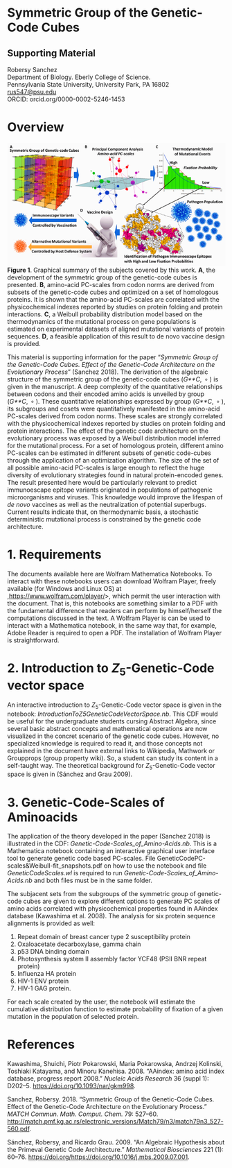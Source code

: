 # Symmetric Group of the Genetic-Code Cubes

## Supporting Material

Robersy Sanchez  
Department of Biology. Eberly College of Science.  
Pennsylvania State University, University Park, PA 16802  
<rus547@psu.edu>  
ORCID: orcid.org/0000-0002-5246-1453

# Overview

<img src="fig/vacc.png" align="center" /> <br> **Figure 1**. Graphical
summary of the subjects covered by this work. **A**, the development of
the symmetric group of the genetic-code cubes is presented. **B**,
amino-acid PC-scales from codon norms are derived from subsets of the
genetic-code cubes and optimized on a set of homologous proteins. It is
shown that the amino-acid PC-scales are correlated with the
physicochemical indexes reported by studies on protein folding and
protein interactions. **C**, a Weibull probability distribution model
based on the thermodynamics of the mutational process on gene
populations is estimated on experimental datasets of aligned mutational
variants of protein sequences. **D**, a feasible application of this
result to de novo vaccine design is provided.

This material is supporting information for the paper “*Symmetric Group
of the Genetic-Code Cubes. Effect of the Genetic-Code Architecture on
the Evolutionary Process*” (Sanchez 2018). The derivation of the
algebraic structure of the symmetric group of the genetic-code cubes
(*G**C*,  ∘ ) is given in the manuscript. A deep complexity of the
quantitative relationships between codons and their encoded amino acids
is unveiled by group (*G**C*,  ∘ ). These quantitative relationships
expressed by group (*G**C*,  ∘ ), its subgroups and cosets were
quantitatively manifested in the amino-acid PC-scales derived from codon
norms. These scales are strongly correlated with the physicochemical
indexes reported by studies on protein folding and protein interactions.
The effect of the genetic code architecture on the evolutionary process
was exposed by a Weibull distribution model inferred for the mutational
process. For a set of homologous protein, different amino PC-scales can
be estimated in different subsets of genetic code-cubes through the
application of an optimization algorithm. The size of the set of all
possible amino-acid PC-scales is large enough to reflect the huge
diversity of evolutionary strategies found in natural protein-encoded
genes. The result presented here would be particularly relevant to
predict immunoescape epitope variants originated in populations of
pathogenic microorganisms and viruses. This knowledge would improve the
lifespan of *de novo* vaccines as well as the neutralization of
potential superbugs. Current results indicate that, on thermodynamic
basis, a stochastic deterministic mutational process is constrained by
the genetic code architecture.

# 1. Requirements

The documents available here are Wolfram Mathematica Notebooks. To
interact with these notebooks users can download Wolfram Player, freely
available (for Windows and Linux OS) at
,<https://www.wolfram.com/player/>&gt;, which permit the user
interaction with the document. That is, this notebooks are something
similar to a PDF with the fundamental difference that readers can
perform by himself/herself the computations discussed in the text. A
Wolfram Player is can be used to interact with a Mathematica notebook,
in the same way that, for example, Adobe Reader is required to open a
PDF. The installation of Wolfram Player is straightforward.

# 2. Introduction to *Z*<sub>5</sub>-Genetic-Code vector space

An interactive introduction to *Z*<sub>5</sub>-Genetic-Code vector space
is given in the notebook: *IntroductionToZ5GeneticCodeVectorSpace.nb*.
This CDF would be useful for the undergraduate students cursing Abstract
Algebra, since several basic abstract concepts and mathematical
operations are now visualized in the concret scenario of the genetic
code cubes. However, no specialized knowledge is required to read it,
and those concepts not explained in the document have external links to
Wikipedia, Mathwork or Groupprops (group property wiki). So, a student
can study its content in a self-taught way. The theoretical background
for *Z*<sub>5</sub>-Genetic-Code vector space is given in (Sánchez and
Grau 2009).

# 3. Genetic-Code-Scales of Aminoacids

The application of the theory developed in the paper (Sanchez 2018) is
illustrated in the CDF: *Genetic-Code-Scales\_of\_Amino-Acids.nb*. This
is a Mathematica notebook containing an interactive graphical user
interface tool to generate genetic code based PC-scales. File
GeneticCodePC-scales&Weibull-fit\_snapshots.pdf on how to use the
notebook and file *GeneticCodeScales.wl* is required to run
*Genetic-Code-Scales\_of\_Amino-Acids.nb* and both files must be in the
same folder.

The subjacent sets from the subgroups of the symmetric group of
genetic-code cubes are given to explore different options to generate PC
scales of amino acids correlated with physicochemical properties found
in AAindex database (Kawashima et al. 2008). The analysis for six
protein sequence alignments is provided as well:

1.  Repeat domain of breast cancer type 2 susceptibility protein  
2.  Oxaloacetate decarboxylase, gamma chain  
3.  p53 DNA binding domain  
4.  Photosynthesis system II assembly factor YCF48 (PSII BNR repeat
    protein)  
5.  Influenza HA protein  
6.  HIV-1 ENV protein
7.  HIV-1 GAG protein.

For each scale created by the user, the notebook will estimate the
cumulative distribution function to estimate probability of fixation of
a given mutation in the population of selected protein.

# References

Kawashima, Shuichi, Piotr Pokarowski, Maria Pokarowska, Andrzej
Kolinski, Toshiaki Katayama, and Minoru Kanehisa. 2008. “<span
class="nocase">AAindex: amino acid index database, progress report
2008</span>.” *Nucleic Acids Research* 36 (suppl 1): D202–5.
<https://doi.org/10.1093/nar/gkm998>.

Sanchez, Robersy. 2018. “<span class="nocase">Symmetric Group of the
Genetic-Code Cubes. Effect of the Genetic-Code Architecture on the
Evolutionary Process</span>.” *MATCH Commun. Math. Comput. Chem.* 79:
527–60.
<http://match.pmf.kg.ac.rs/electronic_versions/Match79/n3/match79n3_527-560.pdf>.

Sánchez, Robersy, and Ricardo Grau. 2009. “An Algebraic Hypothesis about
the Primeval Genetic Code Architecture.” *Mathematical Biosciences* 221
(1): 60–76. https://doi.org/<https://doi.org/10.1016/j.mbs.2009.07.001>.
